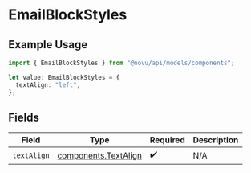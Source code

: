 # EmailBlockStyles

## Example Usage

```typescript
import { EmailBlockStyles } from "@novu/api/models/components";

let value: EmailBlockStyles = {
  textAlign: "left",
};
```

## Fields

| Field                                                        | Type                                                         | Required                                                     | Description                                                  |
| ------------------------------------------------------------ | ------------------------------------------------------------ | ------------------------------------------------------------ | ------------------------------------------------------------ |
| `textAlign`                                                  | [components.TextAlign](../../models/components/textalign.md) | :heavy_check_mark:                                           | N/A                                                          |